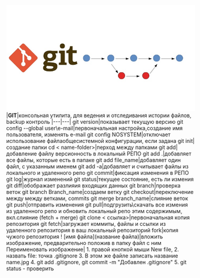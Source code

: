 

![image](LOGO.jpg)
|**GIT**|консольная утилита, для ведения и отследивания истории файлов, backup контроль 
|---|---|
git version|показывает текущую версию
git config --global user\e-mail|первоначальная настройка,создание имя пользователя, изменять e-mail
git config NOSYSTEM|отключает использование файлаобщесистемной конфигурации, если задана
git init|создание папки
cd < name-folder>|перход между папками
git add|добавление файлу версионность в локальный РЕПО
git add .|добавляет все файлы, которые есть в папаке
git add file_name|добавляет один файл, с указанным именем
git add -a|добавляет и считывает файлы из локального и удаленного репо
git commit|фиксация изменения в РЕПО
git log|журнал изменений
git status|текущее состояние, есть ли измения
git diff|обображает разлияия входящих данных
git branch|проверка веток
git branch Branch_name|создаем ветку
git checkout|переключение между между ветками, commits
git merge branch_name|слияние веток
git push|отправить изменения
git pull|подгрузить\скачать все измения из удаленного репо и обновить локальный репо этим содержимым, вкл.слияние (fetch + merge)
git clone < ссылка>|первоначальная копия репозитория
git fetch|загружает коммиты, файлы и ссылки из удаленного репозитория в ваш локальный репозиторий
fork|копия чужого репозитория
 ! [имя файла](название файла)|вложить изображение, предварительно положив в папку файл с ним
 Переименовать изображение| 1. правой кнопкой мыши New file, 2. назвать file: точка .gitignore 3. В этом же файле записать название name.jpg 4. git add .gitignore, git commit -m "Добавлен .gitignore" 5. git status - проверить




